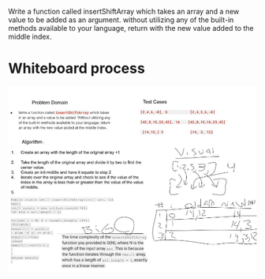 Write a function called insertShiftArray which takes an array and a new value to be added as an argument. without utilizing any of the built-in methods available to your language, return with the new value added to the middle index.

# Whiteboard process

![img_1.png](img_1.png)
